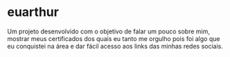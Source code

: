 # euarthur
Um projeto desenvolvido com o objetivo de falar um pouco sobre mim, mostrar meus certificados dos quais eu tanto me orgulho pois foi algo que eu conquistei na área e dar fácil acesso aos links das minhas redes sociais.

